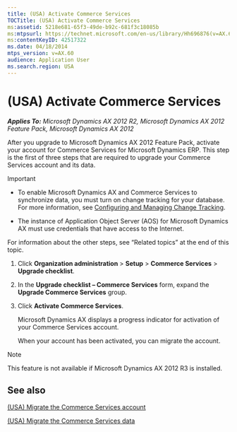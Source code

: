 ```yaml
---
title: (USA) Activate Commerce Services
TOCTitle: (USA) Activate Commerce Services
ms:assetid: 5218e681-65f3-49de-b92c-681f3c18085b
ms:mtpsurl: https://technet.microsoft.com/en-us/library/Hh696876(v=AX.60)
ms:contentKeyID: 42517322
ms.date: 04/18/2014
mtps_version: v=AX.60
audience: Application User
ms.search.region: USA
---
```


# (USA) Activate Commerce Services 


_**Applies To:** Microsoft Dynamics AX 2012 R2, Microsoft Dynamics AX 2012 Feature Pack, Microsoft Dynamics AX 2012_

After you upgrade to Microsoft Dynamics AX 2012 Feature Pack, activate your account for Commerce Services for Microsoft Dynamics ERP. This step is the first of three steps that are required to upgrade your Commerce Services account and its data.


> [!IMPORTANT]
> <UL>
> <LI>
> <P>To enable Microsoft Dynamics AX and Commerce Services to synchronize data, you must turn on change tracking for your database. For more information, see <A href="http://msdn.microsoft.com/en-us/library/bb964713.aspx">Configuring and Managing Change Tracking</A>.</P>
> <LI>
> <P>The instance of Application Object Server (AOS) for Microsoft Dynamics AX must use credentials that have access to the Internet.</P></LI></UL>



For information about the other steps, see “Related topics” at the end of this topic.

1.  Click **Organization administration** \> **Setup** \> **Commerce Services** \> **Upgrade checklist**.

2.  In the **Upgrade checklist – Commerce Services** form, expand the **Upgrade Commerce Services** group.

3.  Click **Activate Commerce Services**.
    
    Microsoft Dynamics AX displays a progress indicator for activation of your Commerce Services account.
    
    When your account has been activated, you can migrate the account.


> [!NOTE]
> <P>This feature is not available if Microsoft Dynamics AX 2012 R3 is installed.</P>



## See also

[(USA) Migrate the Commerce Services account](usa-migrate-the-commerce-services-account.md)

[(USA) Migrate the Commerce Services data](usa-migrate-the-commerce-services-data.md)

  


